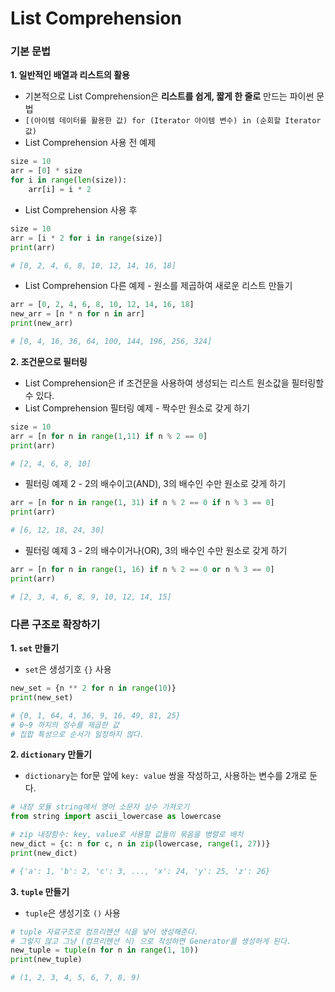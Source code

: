 # List Comprehension
### 기본 문법
**1. 일반적인 배열과 리스트의 활용**
* 기본적으로 List Comprehension은 **리스트를 쉽게, 짧게 한 줄로** 만드는 파이썬 문법
* `[(아이템 데이터를 활용한 값) for (Iterator 아이템 변수) in (순회할 Iterator 값)`
* List Comprehension 사용 전 예제
```python
size = 10
arr = [0] * size
for i in range(len(size)):
    arr[i] = i * 2
```
* List Comprehension 사용 후
```python
size = 10
arr = [i * 2 for i in range(size)]
print(arr)

# [0, 2, 4, 6, 8, 10, 12, 14, 16, 18]
```
* List Comprehension 다른 예제 - 원소를 제곱하여 새로운 리스트 만들기
```python
arr = [0, 2, 4, 6, 8, 10, 12, 14, 16, 18]
new_arr = [n * n for n in arr]
print(new_arr)

# [0, 4, 16, 36, 64, 100, 144, 196, 256, 324]
```
**2. 조건문으로 필터링**
* List Comprehension은 if 조건문을 사용하여 생성되는 리스트 원소값을 필터링할 수 있다.
* List Comprehension 필터링 예제 - 짝수만 원소로 갖게 하기
```python
size = 10
arr = [n for n in range(1,11) if n % 2 == 0]
print(arr)

# [2, 4, 6, 8, 10]
```
* 필터링 예제 2 - 2의 배수이고(AND), 3의 배수인 수만 원소로 갖게 하기 
```python
arr = [n for n in range(1, 31) if n % 2 == 0 if n % 3 == 0]
print(arr)

# [6, 12, 18, 24, 30]
```
* 필터링 예제 3 - 2의 배수이거나(OR), 3의 배수인 수만 원소로 갖게 하기
```python
arr = [n for n in range(1, 16) if n % 2 == 0 or n % 3 == 0]
print(arr)

# [2, 3, 4, 6, 8, 9, 10, 12, 14, 15]
```
### 다른 구조로 확장하기
**1. `set` 만들기**
* `set`은 생성기호 `{}` 사용
```python
new_set = {n ** 2 for n in range(10)}
print(new_set)

# {0, 1, 64, 4, 36, 9, 16, 49, 81, 25}
# 0~9 까지의 정수를 제곱한 값
# 집합 특성으로 순서가 일정하지 않다.
```
**2. `dictionary` 만들기**
* `dictionary`는 for문 앞에 `key: value` 쌍을 작성하고, 사용하는 변수를 2개로 둔다.
```python
# 내장 모듈 string에서 영어 소문자 상수 가져오기
from string import ascii_lowercase as lowercase

# zip 내장함수: key, value로 사용할 값들의 묶음을 병렬로 배치
new_dict = {c: n for c, n in zip(lowercase, range(1, 27))}
print(new_dict)

# {'a': 1, 'b': 2, 'c': 3, ..., 'x': 24, 'y': 25, 'z': 26}
```
**3. `tuple` 만들기**
* `tuple`은 생성기호 `()` 사용
```python
# tuple 자료구조로 컴프리헨션 식을 넣어 생성해준다.
# 그렇지 않고 그냥 (컴프리헨션 식) 으로 작성하면 Generator를 생성하게 된다.
new_tuple = tuple(n for n in range(1, 10))
print(new_tuple)

# (1, 2, 3, 4, 5, 6, 7, 8, 9)
```